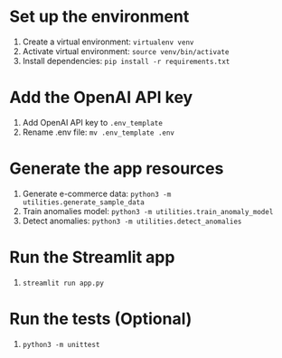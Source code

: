 # Set up the environment
1. Create a virtual environment: `virtualenv venv`
2. Activate virtual environment: `source venv/bin/activate`
3. Install dependencies: `pip install -r requirements.txt`

# Add the OpenAI API key
1. Add OpenAI API key to `.env_template`
2. Rename .env file: `mv .env_template .env`
 
# Generate the app resources
1. Generate e-commerce data: `python3 -m utilities.generate_sample_data`
2. Train anomalies model: `python3 -m utilities.train_anomaly_model`
3. Detect anomalies: `python3 -m utilities.detect_anomalies`

# Run the Streamlit app
1. `streamlit run app.py`

# Run the tests (Optional)
1. `python3 -m unittest`
